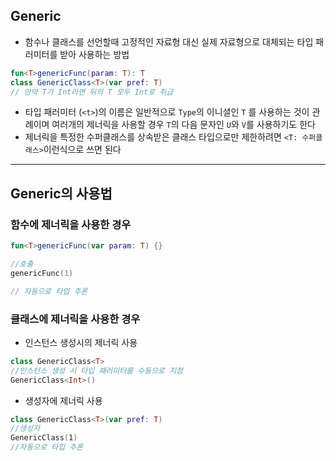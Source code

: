 ## Generic
- 함수나 클래스를 선언할때 고정적인 자료형 대신 실제 자료형으로 대체되는 타입 패러미터를 받아 사용하는 방법
```kotlin
fun<T>genericFunc(param: T): T
class GenericClass<T>(var pref: T)
// 만약 T가 Int라면 뒤의 T 모두 Int로 취급
```
- 타입 패러미터 (`<t>`)의 이름은 일반적으로 `Type`의 이니셜인 `T` 를 사용하는 것이 관례이며 여러개의 제너릭을 사용할 경우 `T`의 다음 문자인 `U`와 `V`를 사용하기도 한다
- 제너릭을 특정한 수퍼클래스를 상속받은 클래스 타입으로만 제한하려면 `<T: 수퍼클래스>`이런식으로 쓰면 된다
--- 
## Generic의 사용법
### 함수에 제너릭을 사용한 경우
```kotlin
fun<T>genericFunc(var param: T) {}

//호출
genericFunc(1)

// 자동으로 타입 추론
```
### 클래스에 제너릭을 사용한 경우
- 인스턴스 생성시의 제너릭 사용
```kotlin
class GenericClass<T>
//인스턴스 생성 시 타입 패러미터를 수동으로 지정
GenericClass<Int>()
```
- 생성자에 제너릭 사용
```kotlin
class GenericClass<T>(var pref: T)
//생성자
GenericClass(1)
//자동으로 타입 추론
```

